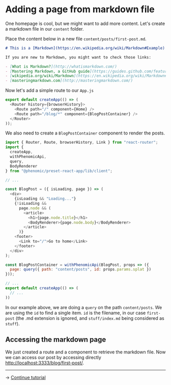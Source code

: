 # Adding a page from markdown file

One homepage is cool, but we might want to add more content. Let's create a
markdown file in our `content` folder.

Place the content below in a new file `content/posts/first-post.md`.

```md
# This is a [Markdown](https://en.wikipedia.org/wiki/Markdown#Example) file

If you are new to Markdown, you might want to check those links:

- [What is Markdown?](http://whatismarkdown.com/)
- [Mastering Markdown, a GitHub guide](https://guides.github.com/features/mastering-markdown/)
- [wikipedia.org/wiki/Markdown](https://en.wikipedia.org/wiki/Markdown#Example)
- [masteringmarkdown.com](http://masteringmarkdown.com/)
```

Now let's add a simple route to our `App.js`

```js
export default createApp(() => (
  <Router history={browserHistory}>
    <Route path="/" component={Home} />
    <Route path="/blog/*" component={BlogPostContainer} />
  </Router>
));
```

We also need to create a `BlogPostContainer` component to render the posts.

```js
import { Router, Route, browserHistory, Link } from "react-router";
import {
  createApp,
  withPhenomicApi,
  query,
  BodyRenderer
} from "@phenomic/preset-react-app/lib/client";

// ...

const BlogPost = ({ isLoading, page }) => (
  <div>
    {isLoading && "Loading..."}
    {!isLoading &&
      page.node && (
        <article>
          <h1>{page.node.title}</h1>
          <BodyRenderer>{page.node.body}</BodyRenderer>
        </article>
      )}
    <footer>
      <Link to="/">Go to home</Link>
    </footer>
  </div>
);

const BlogPostContainer = withPhenomicApi(BlogPost, props => ({
  page: query({ path: "content/posts", id: props.params.splat })
}));

// ...
export default createApp(() => (
  // ...
))
```

In our example above, we are doing a `query` on the path `content/posts`. We are using
the `id` to find a single item. `id` is the filename, in our case
`first-post` (the .md extension is ignored, and `stuff/index.md` being
considered as `stuff`).

## Accessing the markdown page

We just created a route and a component to retrieve the markdown file. Now we
can access our post by accessing directly
[http://localhost:3333/blog/first-post/](http://localhost:3333/blog/first-post/).

---

→ [Continue tutorial](04.md)
